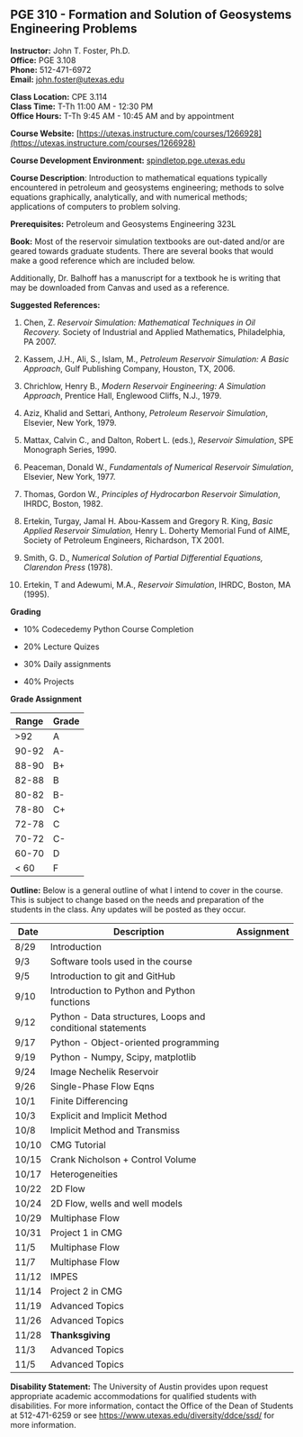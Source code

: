 <!--
.. title: Syllabus
.. slug: index
.. date: 2019-08-28 10:00:00 UTC-05:00
.. template: notitle.tmpl
.. description: PGE 323M - Reservoir Engineering III syllabus page
-->

## PGE 310 - Formation and Solution of Geosystems Engineering Problems


**Instructor:** John T. Foster, Ph.D.  
**Office:** PGE 3.108  
**Phone:** 512-471-6972  
**Email:** [john.foster@utexas.edu](mailto:john.foster@.utexas.edu)  

**Class Location:** CPE 3.114  
**Class Time:** T-Th 11:00 AM - 12:30 PM  
**Office Hours:** T-Th 9:45 AM - 10:45 AM and by appointment   


**Course Website:** [https://utexas.instructure.com/courses/1266928](https://utexas.instructure.com/courses/1266928) 

**Course Development Environment:** <a href="https://spindletop.pge.utexas.edu" target="_blank">spindletop.pge.utexas.edu</a>

**Course Description**: Introduction to mathematical equations typically encountered in petroleum and geosystems engineering; methods to solve equations graphically, analytically, and with numerical methods; applications of computers to problem solving. 

**Prerequisites:** Petroleum and Geosystems Engineering 323L

**Book:** Most of the reservoir simulation textbooks are out-dated and/or are geared towards graduate students. There are several books that would make a good reference which are included below.  

Additionally, Dr. Balhoff has a manuscript for a textbook he is writing that may be downloaded from Canvas and used as a reference.  

**Suggested References:**

1. Chen, Z. *Reservoir Simulation: Mathematical Techniques in Oil Recovery.* Society of Industrial and Applied Mathematics, Philadelphia, PA 2007.

1. Kassem, J.H., Ali, S., Islam, M., *Petroleum Reservoir Simulation: A Basic Approach*, Gulf Publishing Company, Houston, TX, 2006.

1. Chrichlow, Henry B., *Modern Reservoir Engineering: A Simulation Approach*, Prentice Hall, Englewood Cliffs, N.J., 1979.

1. Aziz, Khalid and Settari, Anthony, *Petroleum Reservoir Simulation*, Elsevier, New York, 1979.

1. Mattax, Calvin C., and Dalton, Robert L. (eds.), *Reservoir Simulation*, SPE Monograph Series, 1990.

1. Peaceman, Donald W., *Fundamentals of Numerical Reservoir Simulation*, Elsevier, New York, 1977.

1. Thomas, Gordon W., *Principles of Hydrocarbon Reservoir Simulation*, IHRDC, Boston, 1982.

1. Ertekin, Turgay, Jamal H. Abou-Kassem and Gregory R. King, *Basic Applied Reservoir Simulation,* Henry L. Doherty Memorial Fund of AIME, Society of Petroleum Engineers, Richardson, TX 2001.

1. Smith, G. D., *Numerical Solution of Partial Differential Equations, Clarendon Press* (1978).

1. Ertekin, T and Adewumi, M.A., *Reservoir Simulation*, IHRDC, Boston, MA (1995).


**Grading**

 * 10% Codecedemy Python Course Completion

 * 20% Lecture Quizes

 * 30% Daily assignments

 * 40% Projects


**Grade Assignment**

|Range|Grade|
|-|-|
|>92| A  |
|90-92| A-  |
|88-90| B+  |
|82-88| B  |
|80-82| B-  |
|78-80| C+  |
|72-78| C  |
|70-72| C-  |
|60-70| D  |
|< 60| F  |  


**Outline:** Below is a general outline of what I intend to cover in the course.  This is subject to change based on the needs and preparation of the students in the class.  Any updates will be posted as they occur.  


| Date | Description | Assignment |
|-----------------|---------------------|-----------|
|8/29| Introduction||
|9/3| Software tools used in the course ||
|9/5| Introduction to git and GitHub ||
|9/10| Introduction to Python and Python functions ||
|9/12| Python - Data structures, Loops and conditional statements ||
|9/17| Python - Object-oriented programming ||
|9/19| Python - Numpy, Scipy, matplotlib ||
|9/24| Image Nechelik Reservoir |  |
|9/26| Single-Phase Flow Eqns | |
|10/1| Finite Differencing | |
|10/3| Explicit and Implicit Method |  |
|10/8| Implicit Method and Transmiss | |
|10/10| CMG Tutorial | |
|10/15| Crank Nicholson + Control Volume |  |
|10/17| Heterogeneities | |
|10/22| 2D Flow |
|10/24| 2D Flow, wells and well models |  |
|10/29| Multiphase Flow |  |
|10/31| Project 1 in CMG |   |
|11/5| Multiphase Flow | |
|11/7| Multiphase Flow | |
|11/12| IMPES |  |
|11/14| Project 2 in CMG |  |
|11/19| Advanced Topics | |
|11/26|  Advanced Topics | |
|11/28| **Thanksgiving** | |
|11/3| Advanced Topics | |
|11/5|  Advanced Topics | |


**Disability Statement:** The University of Austin provides upon request appropriate academic accommodations for qualified students with disabilities. For more information, contact the Office of the Dean of Students at 512-471-6259 or see <a href="https://www.utexas.edu/diversity/ddce/ssd/" target="_blank">https://www.utexas.edu/diversity/ddce/ssd/</a> for more information.
